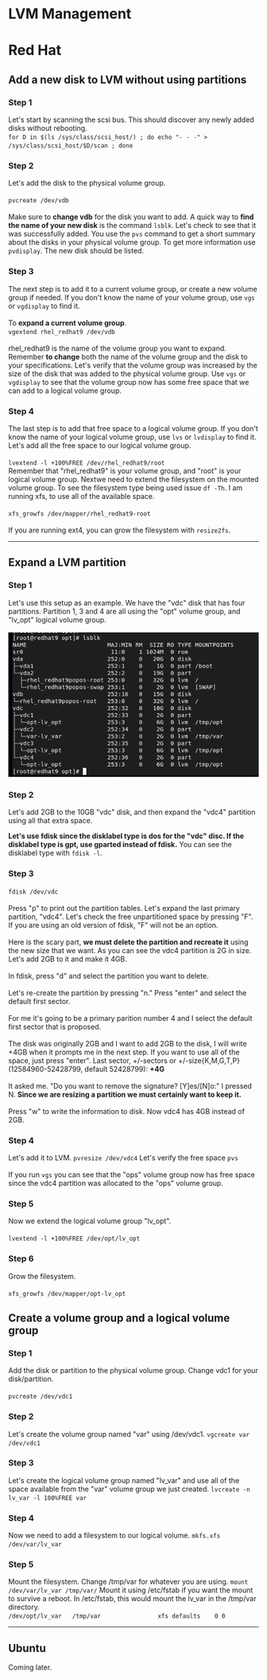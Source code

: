 # LVM Management

# Red Hat 

## Add a new disk to LVM without using partitions

### Step 1
Let's start by scanning the scsi bus. This should discover any newly added disks without rebooting. 
\
``for D in $(ls /sys/class/scsi_host/) ; do echo "- - -" > /sys/class/scsi_host/$D/scan ; done``

### Step 2
Let's add the disk to the physical volume group.
\
\
``pvcreate /dev/vdb``
\
\
Make sure to **change vdb** for the disk you want to add. A quick way to **find the name of your new disk** is the command ``lsblk``. Let's check to see that it was successfully added. You use the ``pvs`` command to get a short summary about the disks in your physical volume group. To get more information use ``pvdisplay``. The new disk should be listed.

### Step 3 ###
The next step is to add it to a current volume group, or create a new volume group if needed. If you don't know the name of your volume group, use ``vgs`` or ``vgdisplay`` to find it.
\
\
To **expand a current volume group**.
\
``vgextend rhel_redhat9 /dev/vdb`` 
\
\
rhel_redhat9 is the name of the volume group you want to expand. Remember **to change** both the name of the volume group and the disk to your specifications. Let's verify that the volume group was increased by the size of the disk that was added to the physical volume group. Use ``vgs`` or ``vgdisplay`` to see that the volume group now has some free space that we can add to a logical volume group.

### Step 4 ###
The last step is to add that free space to a logical volume group. If you don't know the name of your logical volume group, use ``lvs`` or ``lvdisplay`` to find it. Let's add all the free space to our logical volume group.
\
\
``lvextend -l +100%FREE /dev/rhel_redhat9/root``
\
Remember that "rhel_redhat9" is your volume group, and "root" is your logical volume group.
Nextwe need to extend the filesystem on the mounted volume group. To see the filesystem type being used issue ``df -Th``. I am running xfs, to use all of the available space.
\
\
``xfs_growfs /dev/mapper/rhel_redhat9-root``
\
\
If you are running ext4, you can grow the filesystem with ``resize2fs``.

---

## Expand a LVM partition

### Step 1 ###
Let's use this setup as an example.
We have the "vdc" disk that has four partitions.
Partition 1, 3 and 4 are all using the "opt" volume group, and "lv_opt" logical volume group.
\
\
![lsblk](pictures/lvm1.png)

### Step 2 ###
Let's add 2GB to the 10GB "vdc" disk, and then expand the "vdc4" partition using all that extra space.

**Let's use fdisk since the disklabel type is dos for the "vdc" disc. If the disklabel type is gpt, use gparted instead of fdisk.** You can see the disklabel type with ``fdisk -l``.

### Step 3 ###

``fdisk /dev/vdc``
\
\
Press "p" to print out the partition tables. Let's expand the last primary partition, "vdc4". Let's check the free unpartitioned space by pressing "F". If you are using an old version of fdisk, "F" will not be an option.
\
\
Here is the scary part, **we must delete the partition and recreate it** using the new size that we want. As you can see the vdc4 partition is 2G in size. Let's add 2GB to it and make it 4GB.
\
\
In fdisk, press "d" and select the partition you want to delete.
\
\
Let's re-create the partition by pressing "n." Press "enter" and select the default first sector.
\
\
For me it's going to be a primary parition number 4 and I select the default first sector that is proposed.
\
\
The disk was originally 2GB and I want to add 2GB to the disk, I will write +4GB when it prompts me in the next step. If you want to use all of the space, just press "enter".
Last sector, +/-sectors or +/-size{K,M,G,T,P} (12584960-52428799, default 52428799): **+4G**
\
\
It asked me. "Do you want to remove the signature? [Y]es/[N]o:" I pressed N. **Since we are resizing a partition we must certainly want to keep it.**
\
\
Press "w" to write the information to disk. Now vdc4 has 4GB instead of 2GB.

### Step 4 ###

Let's add it to LVM.  ``pvresize /dev/vdc4`` Let's verify the free space ``pvs``
\
\
If you run ``vgs`` you can see that the "ops" volume group now has free space since the vdc4 partition was allocated to the "ops" volume group.

### Step 5 ###

Now we extend the logical volume group "lv_opt". 
\
\
``lvextend -l +100%FREE /dev/opt/lv_opt``

### Step 6 ###

Grow the filesystem.
\
\
``xfs_growfs /dev/mapper/opt-lv_opt``

## Create a volume group and a logical volume group ###

### Step 1 ###
Add the disk or partition to the physical volume group. Change vdc1 for your disk/partition.
\
\
``pvcreate /dev/vdc1`` 

### Step 2 ###
Let's create the volume group named "var" using /dev/vdc1.
``vgcreate var /dev/vdc1``

### Step 3 ###
Let's create the logical volume group named "lv_var" and use all of the space available from the "var" volume group we just created. 
``lvcreate -n lv_var -l 100%FREE var``

### Step 4 ###
Now we need to add a filesystem to our logical volume.
``mkfs.xfs /dev/var/lv_var``

### Step 5 ###
Mount the filesystem. Change /tmp/var for whatever you are using.
``mount /dev/var/lv_var /tmp/var/``
Mount it using /etc/fstab if you want the mount to survive a reboot. In /etc/fstab, this would mount the lv_var in the /tmp/var directory.
\
``/dev/opt/lv_var	/tmp/var				xfs	defaults	0 0``


---
## Ubuntu ##

Coming later.

